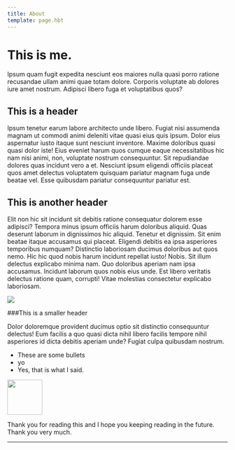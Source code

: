 ```yaml
---
title: About
template: page.hbt
---
```

# This is me.

Ipsum quam fugit expedita nesciunt eos maiores nulla quasi porro ratione recusandae ullam animi quae totam dolore. Corporis voluptate ab dolores iure amet nostrum. Adipisci libero fuga et voluptatibus quos?

## This is a header

Ipsum tenetur earum labore architecto unde libero. Fugiat nisi assumenda magnam ut commodi animi deleniti vitae quasi eius quis ipsum. Dolor eius aspernatur iusto itaque sunt nesciunt inventore. Maxime doloribus quasi quasi dolor iste! Eius eveniet harum quos cumque eaque necessitatibus hic nam nisi animi, non, voluptate nostrum consequuntur. Sit repudiandae dolores quas incidunt vero a et. Nesciunt ipsum eligendi officiis placeat quos amet delectus voluptatem quisquam pariatur magnam fuga unde beatae vel. Esse quibusdam pariatur consequuntur pariatur est.

## This is another header

Elit non hic sit incidunt sit debitis ratione consequatur dolorem esse adipisci?
Tempora minus ipsum officiis harum doloribus aliquid. Quas deserunt laborum in
dignissimos hic aliquid. Tenetur et dignissim. Sit enim beatae itaque accusamus qui placeat. Eligendi debitis ea ipsa asperiores temporibus numquam? Distinctio laboriosam ducimus doloribus aut quos nemo. Hic hic quod nobis harum incidunt repellat iusto! Nobis. Sit illum delectus explicabo minima nam. Quo doloribus aperiam nam ipsa accusamus. Incidunt laborum quos nobis eius unde. Est libero veritatis delectus ratione quam, corrupti! Vitae molestias consectetur explicabo laboriosam.

<div class="image-full-width"><img src="http://lorempixel.com/1200/400/food"></div>

###This is a smaller header

Dolor doloremque provident ducimus optio sit distinctio consequuntur delectus! Eum facilis a quo quasi dicta nihil libero facilis tempore nihil asperiores id dicta debitis aperiam unde? Fugiat culpa quibusdam nostrum.

* These are some bullets
* yo
* Yes, that is what I said.

<div class="image-full-width"><img src="/img/social-instagram.svg" width="80px"></div>

Thank you for reading this and I hope you keeping reading in the future. Thank
you very much.

---
